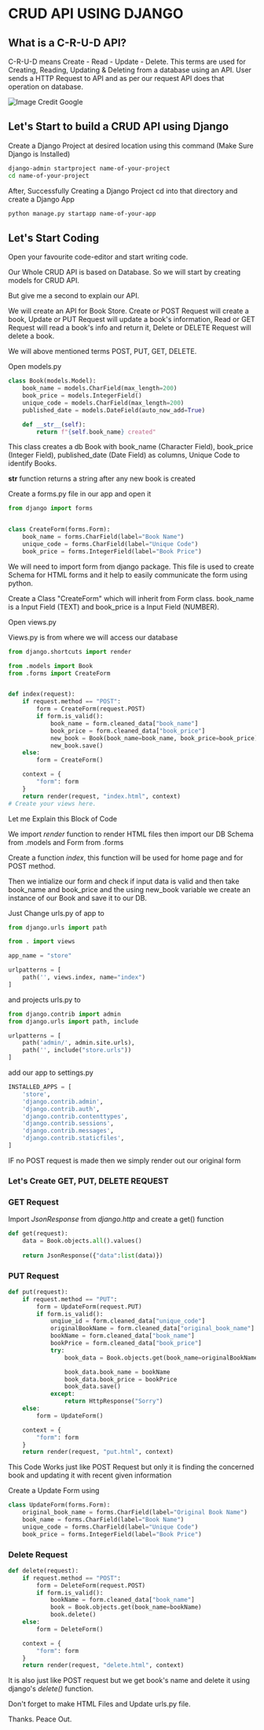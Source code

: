 # CRUD API USING DJANGO


## What is a C-R-U-D API?

C-R-U-D means Create - Read - Update - Delete.
This terms are used for Creating, Reading, Updating & Deleting from a database using an API.
User sends a HTTP Request to API and as per our request API does that operation on database.

![Image Credit Google](https://lh3.googleusercontent.com/proxy/kjQSoPFMIf-8iKhEc4hhJqYGqbpxvTDJPuw0pc6na0c8vTeBexf88PRwteXaV5nqPh06zQYbdLRlIRar5ldbjo4KO5yjRhfsN7m9yU3jynzk599znY3htUH0yn_OCQoQ0ZnvFBmNtKHkareFzCLfxJuPNhXzpn0sGk1SGQ)

## Let's Start to build a CRUD API using Django

Create a Django Project at desired location using this command (Make Sure Django is Installed)

```bash
django-admin startproject name-of-your-project
cd name-of-your-project
```

After, Successfully Creating a Django Project cd into that directory and create a Django App

```bash
python manage.py startapp name-of-your-app
```

## Let's Start Coding

Open your favourite code-editor and start writing code.

Our Whole CRUD API is based on Database.
So we will start by creating models for CRUD API.

But give me a second to explain our API.

We will create an API for Book Store.
Create or POST Request will create a book,
Update or PUT Request will update a book's information,
Read or GET Request will read a book's info and return it,
Delete or DELETE Request will delete a book.

We will above mentioned terms POST, PUT, GET, DELETE.

Open models.py

```python
class Book(models.Model):
	book_name = models.CharField(max_length=200)
	book_price = models.IntegerField()
	unique_code = models.CharField(max_length=200)
	published_date = models.DateField(auto_now_add=True)

	def __str__(self):
		return f"{self.book_name} created"
```

This class creates a db Book with book_name (Character Field), book_price (Integer Field), published_date (Date Field) as columns, Unique Code to identify Books.

__str__ function returns a string after any new book is created


Create a forms.py file in our app and open it

```python
from django import forms


class CreateForm(forms.Form):
	book_name = forms.CharField(label="Book Name")
	unique_code = forms.CharField(label="Unique Code")
	book_price = forms.IntegerField(label="Book Price")
```

We will need to import form from django package. This file is used to create Schema for HTML forms and it help to easily communicate the form using python.

Create a Class "CreateForm" which will inherit from Form class. book_name is a Input Field (TEXT) and book_price is a Input Field (NUMBER).




Open views.py

Views.py is from where we will access our database

```python
from django.shortcuts import render

from .models import Book
from .forms import CreateForm


def index(request):
	if request.method == "POST":
		form = CreateForm(request.POST)
		if form.is_valid():
			book_name = form.cleaned_data["book_name"]
			book_price = form.cleaned_data["book_price"]
			new_book = Book(book_name=book_name, book_price=book_price)
			new_book.save()
	else:
		form = CreateForm()

	context = {
		"form": form
	}
	return render(request, "index.html", context)
# Create your views here.
```

Let me Explain this Block of Code

We import _render_ function to render HTML files
then import our DB Schema from .models and Form from .forms

Create a function _index_, this function will be used for home page and for POST method.

Then we intialize our form and check if input data is valid and then take book_name and book_price and the using new_book variable we create an instance of our Book and save it to our DB.

Just Change urls.py of app to 

```python
from django.urls import path

from . import views

app_name = "store"

urlpatterns = [
	path('', views.index, name="index")
]
```

and projects urls.py to 

```python
from django.contrib import admin
from django.urls import path, include

urlpatterns = [
    path('admin/', admin.site.urls),
    path('', include("store.urls"))
]
```

add our app to settings.py 

```python
INSTALLED_APPS = [
    'store',
    'django.contrib.admin',
    'django.contrib.auth',
    'django.contrib.contenttypes',
    'django.contrib.sessions',
    'django.contrib.messages',
    'django.contrib.staticfiles',
]
```

IF no POST request is made then we simply render out our original form

### Let's Create GET, PUT, DELETE REQUEST

### GET Request

Import _JsonResponse_ from _django.http_
and create a get() function 

```python
def get(request):
	data = Book.objects.all().values()
	
	return JsonResponse({"data":list(data)})
```


### PUT Request

```python
def put(request):
	if request.method == "PUT":
		form = UpdateForm(request.PUT)
		if form.is_valid():
			unqiue_id = form.cleaned_data["unique_code"]
			originalBookName = form.cleaned_data["original_book_name"]
			bookName = form.cleaned_data["book_name"]
			bookPrice = form.cleaned_data["book_price"]
			try:
				book_data = Book.objects.get(book_name=originalBookName)

				book_data.book_name = bookName
				book_data.book_price = bookPrice
				book_data.save()
			except:
				return HttpResponse("Sorry")
	else:
		form = UpdateForm()

	context = {
		"form": form
	}
	return render(request, "put.html", context)
```

This Code Works just like POST Request but only it is finding the concerned book and updating it with recent given information

Create a Update Form using

```python
class UpdateForm(forms.Form):
	original_book_name = forms.CharField(label="Original Book Name")
	book_name = forms.CharField(label="Book Name")
	unique_code = forms.CharField(label="Unique Code")
	book_price = forms.IntegerField(label="Book Price")
```

### Delete Request

```python
def delete(request):
	if request.method == "POST":
		form = DeleteForm(request.POST)
		if form.is_valid():
			bookName = form.cleaned_data["book_name"]
			book = Book.objects.get(book_name=bookName)
			book.delete()
	else:
		form = DeleteForm()

	context = {
		"form": form
	}
	return render(request, "delete.html", context)
```

It is also just like POST request but we get book's name and delete it using django's _delete()_ function.


Don't forget to make HTML Files and Update urls.py file.

Thanks.
Peace Out.
